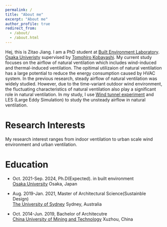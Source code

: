 ```yaml
---
permalink: /
title: "About me"
excerpt: "About me"
author_profile: true
redirect_from: 
  - /about/
  - /about.html
---
```

Hej, this is Zitao Jiang. I am a PhD student at [Built Environment Laboratory](http://www.arch.eng.osaka-u.ac.jp/~labo4/index-j.html). [Osaka Univeristy](https://www.osaka-u.ac.jp/en) supervised by [Tomohiro Kobayashi](https://rd.iai.osaka-u.ac.jp/en/a0d52d227d6f65e8.html). My current study focuses on the airflow of natural ventilation which includes wind-induced and thermal-induced ventilation. The opitimal utilizaion of natural ventilation has a large potential to reduce the energy consumption caused by HVAC system. In the previous research, steady airflow of natural ventilation was widely studied. However, due to the time-variant outdoor wind environment, the fluctuating characteristics of natural ventilation also play a significant role in natural ventilation. In my study, I use [Wind tunnel experiment](http://www.juf.eng.osaka-u.ac.jp/wt/index.html) and LES (Large Eddy Simulation) to study the unsteady airflow in natural ventilation. 


Research Interests
======
My research interest ranges from indoor ventilation to urban scale wind environment and urban ventilation.

Education
======
- Oct. 2021-Sep. 2024, Ph.D(Expected). in built environment <br>
[Osaka University](https://www.osaka-u.ac.jp/en) Osaka, Japan

- Aug. 2019-Jan. 2021, Master of Architectural Science(Sustainble Design)<br>
[The University of Sydney](https://www.sydney.edu.au/) Sydney, Australia 

- Oct. 2014-Jun. 2019, Bachelor of Architecutre<br>
[China University of Mining and Technology](https://global.cumt.edu.cn/) Xuzhou, China


